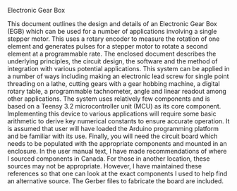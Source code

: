 Electronic Gear Box

This document outlines the design and details of an Electronic Gear Box (EGB) which can be used for a number of applications involving a single stepper motor. This uses a rotary encoder to measure the rotation of one element and generates pulses for a stepper motor to rotate a second element at a programmable rate. The enclosed document describes the underlying principles, the circuit design, the software and the method of integration with various potential applications. This system can be applied in a number of ways including making an electronic lead screw for single point threading on a lathe, cutting gears with a gear hobbing machine, a digital rotary table, a programmable tachnometer, angle and linear readout among other applications. The system uses relatively few components and is based on a Teensy 3.2 microcontroller unit (MCU) as its core component. Implementing this device to various applications will require some basic arithmetic to derive key numerical constants to ensure accurate operation. It is assumed that user will have loaded the Arduino programming platform and be familiar with its use. Finally, you will need the circuit board which needs to be populated with the appropriate components and mounted in an enclosure. In the user manual text, I have made recommendations of where I sourced components in Canada.  For those in another location, these sources may not be appropriate.  However, I have maintained these references  so that one can look at the exact components I used to help find an alternative source. The Gerber files to fabricate the board are included.

